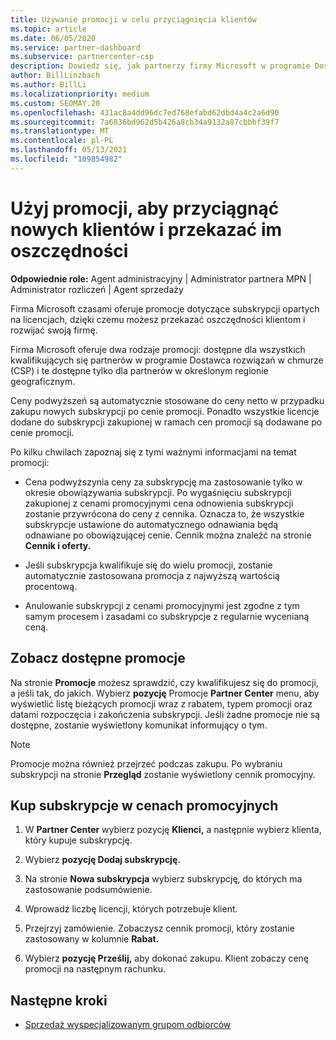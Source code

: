 ```yaml
---
title: Używanie promocji w celu przyciągnięcia klientów
ms.topic: article
ms.date: 06/05/2020
ms.service: partner-dashboard
ms.subservice: partnercenter-csp
description: Dowiedz się, jak partnerzy firmy Microsoft w programie Dostawca rozwiązań w chmurze mogą kupować subskrypcje w ramach cen promocyjnych i przekazywać oszczędności swoim klientom.
author: BillLinzbach
ms.author: BillLi
ms.localizationpriority: medium
ms.custom: SEOMAY.20
ms.openlocfilehash: 431ac8a4dd96dc7ed768efabd62dbd4a4c2a6d90
ms.sourcegitcommit: 7a6836bd962d5b426a8cb34a9132a87cbbbf39f7
ms.translationtype: MT
ms.contentlocale: pl-PL
ms.lasthandoff: 05/13/2021
ms.locfileid: "109854982"
---
```

# <a name="use-promotions-to-attract-new-customers-and-pass-the-savings-on-to-them"></a>Użyj promocji, aby przyciągnąć nowych klientów i przekazać im oszczędności



**Odpowiednie role:** Agent administracyjny | Administrator partnera MPN | Administrator rozliczeń | Agent sprzedaży


Firma Microsoft czasami oferuje promocje dotyczące subskrypcji opartych na licencjach, dzięki czemu możesz przekazać oszczędności klientom i rozwijać swoją firmę. 

Firma Microsoft oferuje dwa rodzaje promocji: dostępne dla wszystkich kwalifikujących się partnerów w programie Dostawca rozwiązań w chmurze (CSP) i te dostępne tylko dla partnerów w określonym regionie geograficznym.

Ceny podwyższeń są automatycznie stosowane do ceny netto w przypadku zakupu nowych subskrypcji po cenie promocji. Ponadto wszystkie licencje dodane do subskrypcji zakupionej w ramach cen promocji są dodawane po cenie promocji. 

Po kilku chwilach zapoznaj się z tymi ważnymi informacjami na temat promocji:

- Cena podwyższynia ceny za subskrypcję ma zastosowanie tylko w okresie obowiązywania subskrypcji. Po wygaśnięciu subskrypcji zakupionej z cenami promocyjnymi cena odnowienia subskrypcji zostanie przywrócona do ceny z cennika. Oznacza to, że wszystkie subskrypcje ustawione do automatycznego odnawiania będą odnawiane po obowiązującej cenie. Cennik można znaleźć na stronie **Cennik i oferty.**

- Jeśli subskrypcja kwalifikuje się do wielu promocji, zostanie automatycznie zastosowana promocja z najwyższą wartością procentową.

- Anulowanie subskrypcji z cenami promocyjnymi jest zgodne z tym samym procesem i zasadami co subskrypcje z regularnie wycenianą ceną.

## <a name="see-available-promotions"></a>Zobacz dostępne promocje

Na stronie **Promocje** możesz sprawdzić, czy kwalifikujesz się do promocji, a jeśli tak, do jakich. Wybierz **pozycję** Promocje **Partner Center** menu, aby wyświetlić listę bieżących promocji wraz z rabatem, typem promocji oraz datami rozpoczęcia i zakończenia subskrypcji. Jeśli żadne promocje nie są dostępne, zostanie wyświetlony komunikat informujący o tym. 

> [!NOTE]  
> Promocje można również przejrzeć podczas zakupu. Po wybraniu subskrypcji na stronie **Przegląd** zostanie wyświetlony cennik promocyjny.

## <a name="purchase-subscriptions-at-promotion-prices"></a>Kup subskrypcje w cenach promocyjnych

1. W **Partner Center** wybierz pozycję **Klienci,** a następnie wybierz klienta, który kupuje subskrypcję. 

2. Wybierz **pozycję Dodaj subskrypcję.**

3. Na stronie **Nowa subskrypcja** wybierz subskrypcję, do których ma zastosowanie podsumówienie.

4. Wprowadź liczbę licencji, których potrzebuje klient. 

5. Przejrzyj zamówienie. Zobaczysz cennik promocji, który zostanie zastosowany w kolumnie **Rabat.**  

6. Wybierz **pozycję Prześlij,** aby dokonać zakupu. Klient zobaczy cenę promocji na następnym rachunku.  


## <a name="next-steps"></a>Następne kroki

- [Sprzedaż wyspecjalizowanym grupom odbiorców](sell-to-education-customers.md)